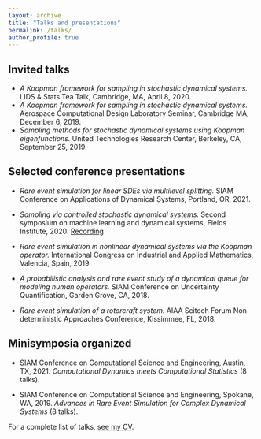 ```yaml
---
layout: archive
title: "Talks and presentations"
permalink: /talks/
author_profile: true
---
```


<!-- {% if site.talkmap_link == true %}

<p style="text-decoration:underline;"><a href="/talkmap.html">See a map of all the places I've given a talk!</a></p>

{% endif %}

{% for post in site.talks reversed %}
  {% include archive-single-talk.html %}
{% endfor %} -->

## Invited talks
* *A Koopman framework for sampling in stochastic dynamical systems.* LIDS & Stats Tea Talk, Cambridge, MA, April 8, 2020. 
* *A Koopman framework for sampling in stochastic dynamical systems.* Aerospace Computational Design Laboratory Seminar, Cambridge MA, December 6, 2019.
* *Sampling methods for stochastic dynamical systems using Koopman eigenfunctions.* United Technologies Research Center, Berkeley, CA, September 25, 2019.



## Selected conference presentations
* *Rare event simulation for linear SDEs via multilevel splitting.* SIAM Conference on Applications of Dynamical Systems, Portland, OR, 2021.

* *Sampling via controlled stochastic dynamical systems.* Second symposium on machine learning and dynamical systems, Fields Institute, 2020. [Recording](https://www.youtube.com/watch?v=toD-UAHhpWk)

* *Rare event simulation in nonlinear dynamical systems via the Koopman operator.* International Congress on Industrial and Applied Mathematics, Valencia, Spain, 2019.

* *A probabilistic analysis and rare event study of a dynamical queue for modeling human operators.* SIAM Conference on Uncertainty Quantification, Garden Grove, CA, 2018. 

* *Rare event simulation of a rotorcraft system.* AIAA Scitech Forum Non-deterministic Approaches Conference, Kissimmee, FL, 2018.

## Minisymposia organized

* SIAM Conference on Computational Science and Engineering, Austin, TX, 2021. *Computational Dynamics meets Computational Statistics* (8 talks). 

* SIAM Conference on Computational Science and Engineering, Spokane, WA, 2019. *Advances in Rare Event Simulation for Complex Dynamical Systems* (8 talks). 


For a complete list of talks, [see my CV](https://benjzhang.github.io/CV).